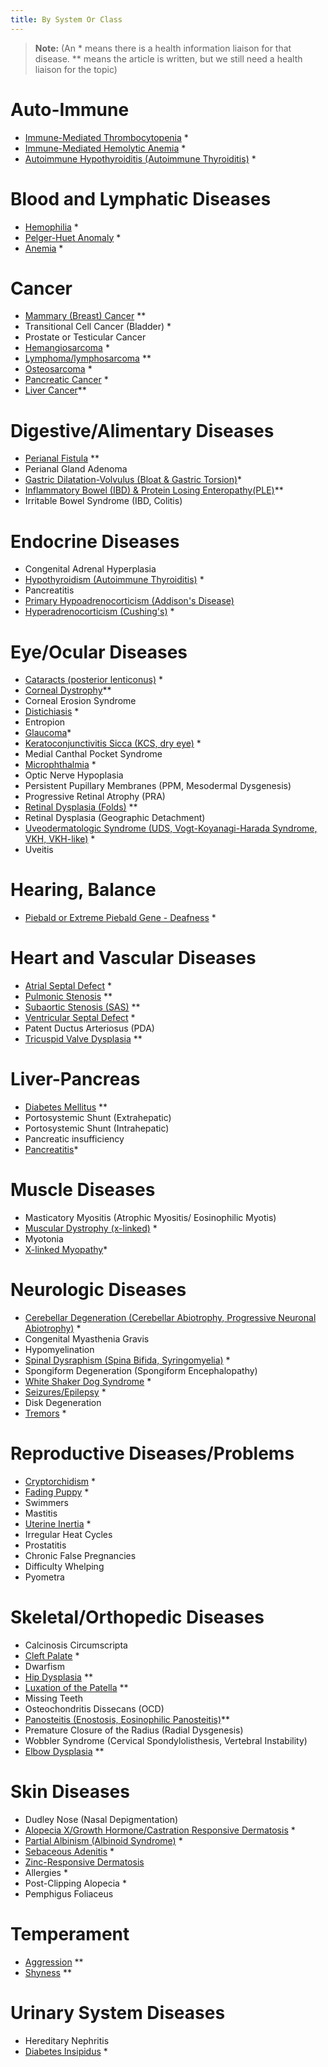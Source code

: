 ```yaml
---
title: By System Or Class
---
```

> **Note:** (An \* means there is a health information liaison for that disease.
> \** means the article is written, but we still need a health liaison
> for the topic)

# Auto-Immune

* [Immune-Mediated Thrombocytopenia](/diseases/immune-mediated-thrombocytopenia) *
* [Immune-Mediated Hemolytic Anemia](/diseases/immune-mediated-hemolytic-anemia) *
* [Autoimmune Hypothyroiditis (Autoimmune Thyroiditis)](/diseases/hypothyroidism-autoimmune-hypothyroiditis) *

# Blood and Lymphatic Diseases

* [Hemophilia](/diseases/hemophilia) *
* [Pelger-Huet Anomaly](/diseases/pelger-huet-anomaly) *
* [Anemia](/diseases/anemia) *

# Cancer

* [Mammary (Breast) Cancer](/diseases/mammary-cancer-1) \*\*
* Transitional Cell Cancer (Bladder) *
* Prostate or Testicular Cancer
* [Hemangiosarcoma](/diseases/hemangiosarcoma) *
* [Lymphoma/lymphosarcoma](/diseases/lymphosarcoma-lymphoma) \*\*
* [Osteosarcoma](/diseases/osteosarcoma) *
* [Pancreatic Cancer](/diseases/pancreatic-cancer) *
* [Liver Cancer](/diseases/liver-cancer)\*\*

# Digestive/Alimentary Diseases

* [Perianal Fistula](https://www.samoyedhealthfoundation.org/diseases/perianal-fistulas-anal-furunculosis/) \*\*
* Perianal Gland Adenoma
* [Gastric Dilatation-Volvulus (Bloat & Gastric Torsion)](/diseases/bloat)*
* [Inflammatory Bowel (IBD) & Protein Losing Enteropathy(PLE)](/diseases/inflammatory-bowel-ibd)\*\*
* Irritable Bowel Syndrome (IBD, Colitis)

# Endocrine Diseases

* Congenital Adrenal Hyperplasia
* [Hypothyroidism (Autoimmune Thyroiditis)](/diseases/hypothyroidism-autoimmune-hypothyroiditis) *
* Pancreatitis
* [Primary Hypoadrenocorticism (Addison's Disease)](/diseases/addison-s-disease)
* [Hyperadrenocorticism (Cushing's)](/diseases/cushing-s-disease) *

# Eye/Ocular Diseases

* [Cataracts (posterior lenticonus)](/diseases/cataracts-posterior-lenticonus) *
* [Corneal Dystrophy](/diseases/corneal-dystrophy)\*\*
* Corneal Erosion Syndrome
* [Distichiasis](/diseases/distichiasis) *
* Entropion
* [Glaucoma](/diseases/glaucoma)*
* [Keratoconjunctivitis Sicca (KCS, dry eye)](/diseases/keratoconjunctivitis-sicca-kcs-or-dry-eye) *
* Medial Canthal Pocket Syndrome
* [Microphthalmia](/diseases/microphthalmia) *
* Optic Nerve Hypoplasia
* Persistent Pupillary Membranes (PPM, Mesodermal Dysgenesis)
* Progressive Retinal Atrophy (PRA)
* [Retinal Dysplasia (Folds)](/diseases/retinal-dysplasia-folds) \*\*
* Retinal Dysplasia (Geographic Detachment)
* [Uveodermatologic Syndrome (UDS, Vogt-Koyanagi-Harada Syndrome, VKH, VKH-like)](/diseases/uveodermatologic-syndrome-uds) *
* Uveitis

# Hearing, Balance

* [Piebald or Extreme Piebald Gene - Deafness](/diseases/piebald-or-extreme-piebald-gene-2013-deafness) *

# Heart and Vascular Diseases

* [Atrial Septal Defect](/diseases/atrial-septal-defect-1) *
* [Pulmonic Stenosis](/diseases/pulmonic-stenosis) \*\*
* [Subaortic Stenosis (SAS)](/diseases/subaortic-stenosis) \*\*
* [Ventricular Septal Defect](/diseases/ventricular-septal-defect) *
* Patent Ductus Arteriosus (PDA)
* [Tricuspid Valve Dysplasia](/diseases/tricuspid-valve-dysplasia) \*\*

# Liver-Pancreas

* [Diabetes Mellitus](/diseases/diabetes-mellitus) \*\*
* Portosystemic Shunt (Extrahepatic)
* Portosystemic Shunt (Intrahepatic)
* Pancreatic insufficiency
* [Pancreatitis](/diseases/pancreatitis)*

# Muscle Diseases

* Masticatory Myositis (Atrophic Myositis/ Eosinophilic Myotis)
* [Muscular Dystrophy (x-linked)](/diseases/x-linked-muscular-dystrophy) *
* Myotonia
* [X-linked Myopathy](/diseases/x-linked-myopathy)*

# Neurologic Diseases

* [Cerebellar Degeneration (Cerebellar Abiotrophy, Progressive Neuronal Abiotrophy)](/diseases/cerebellar-degeneration-cerebeller-abiotrophies) *
* Congenital Myasthenia Gravis
* Hypomyelination
* [Spinal Dysraphism (Spina Bifida, Syringomyelia)](/diseases/spinal-dysraphism) *
* Spongiform Degeneration (Spongiform Encephalopathy)
* [White Shaker Dog Syndrome](/diseases/white-shaker-dog-syndrome) *
* [Seizures/Epilepsy](/diseases/seizures-epilepsy) *
* Disk Degeneration
* [Tremors](/diseases/white-shaker-dog-syndrome) *

# Reproductive Diseases/Problems

* [Cryptorchidism](/diseases/cryptorchidism) *
* [Fading Puppy](/diseases/fading-puppy-syndrome) *
* Swimmers
* Mastitis
* [Uterine Inertia](/diseases/uterine-inertia) *
* Irregular Heat Cycles
* Prostatitis
* Chronic False Pregnancies
* Difficulty Whelping
* Pyometra

# Skeletal/Orthopedic Diseases

* Calcinosis Circumscripta
* [Cleft Palate](/diseases/cleft-palate) *
* Dwarfism
* [Hip Dysplasia](/diseases/hip-dysplasia-hd) \*\*
* [Luxation of the Patella](/diseases/luxating-patella) \*\*
* Missing Teeth
* Osteochondritis Dissecans (OCD)
* [Panosteitis (Enostosis, Eosinophilic Panosteitis)](/diseases/panosteitis)\*\*
* Premature Closure of the Radius (Radial Dysgenesis)
* Wobbler Syndrome (Cervical Spondylolisthesis, Vertebral Instability)
* [Elbow Dysplasia](/diseases/elbow-dysplasia) \*\*

# Skin Diseases

* Dudley Nose (Nasal Depigmentation)
* [Alopecia X/Growth Hormone/Castration Responsive Dermatosis](/diseases/alopecia-x) *
* [Partial Albinism (Albinoid Syndrome)](/diseases/partial-albinism) *
* [Sebaceous Adenitis](/diseases/sebaceous-adenitis-sa) *
* [Zinc-Responsive Dermatosis](/diseases/zinc-responsive-dermatosis)
* Allergies *
* Post-Clipping Alopecia *
* Pemphigus Foliaceus

# Temperament

* [Aggression](/diseases/aggression) \*\*
* [Shyness](/diseases/shyness) \*\*

# Urinary System Diseases

* Hereditary Nephritis
* [Diabetes Insipidus](/diseases/diabetes-insipidus) *
